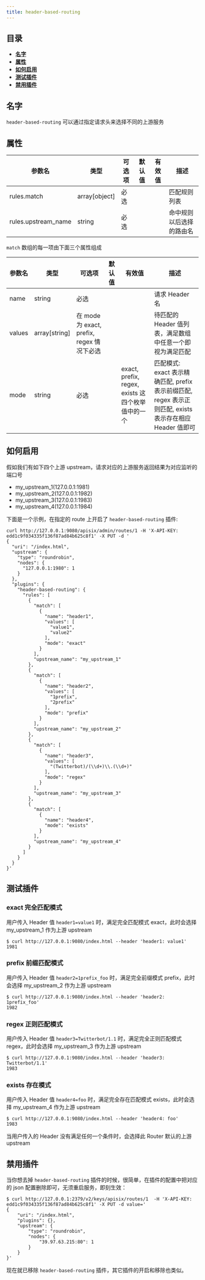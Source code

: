 ```yaml
---
title: header-based-routing
---
```


<!--
#
# Licensed to the Apache Software Foundation (ASF) under one or more
# contributor license agreements.  See the NOTICE file distributed with
# this work for additional information regarding copyright ownership.
# The ASF licenses this file to You under the Apache License, Version 2.0
# (the "License"); you may not use this file except in compliance with
# the License.  You may obtain a copy of the License at
#
#     http://www.apache.org/licenses/LICENSE-2.0
#
# Unless required by applicable law or agreed to in writing, software
# distributed under the License is distributed on an "AS IS" BASIS,
# WITHOUT WARRANTIES OR CONDITIONS OF ANY KIND, either express or implied.
# See the License for the specific language governing permissions and
# limitations under the License.
#
-->

## 目录

- [**名字**](#名字)
- [**属性**](#属性)
- [**如何启用**](#如何启用)
- [**测试插件**](#测试插件)
- [**禁用插件**](#禁用插件)

## 名字

`header-based-routing` 可以通过指定请求头来选择不同的上游服务

## 属性

|              参数名             | 类型          | 可选项 | 默认值 | 有效值 | 描述                 |
| --------- | ------------- | ------ | ------ | ------ | -------------------------------- |
| rules.match| array[object] |  必选  |        |        | 匹配规则列表 |
| rules.upstream_name|string |    必选 |        |        |命中规则以后选择的路由名 |

`match` 数组的每一项由下面三个属性组成

|              参数名             | 类型          | 可选项 | 默认值 | 有效值 | 描述                 |
| --------- | ------------- | ------ | ------ | ------ | -------------------------------- |
| name| string |  必选  |        |        | 请求 Header 名|
| values|array[string] |    在 mode 为 exact, prefix, regex 情况下必选 | | | 待匹配的 Header 值列表，满足数组中任意一个即视为满足匹配 |
| mode |string |  必选| |  exact, prefix, regex, exists 这四个枚举值中的一个| 匹配模式: exact 表示精确匹配, prefix 表示前缀匹配, regex 表示正则匹配, exists 表示存在相应 Header 值即可  |

## 如何启用

假如我们有如下四个上游 upstream，请求对应的上游服务返回结果为对应监听的端口号

- my_upstream_1(127.0.0.1:1981)
- my_upstream_2(127.0.0.1:1982)
- my_upstream_3(127.0.0.1:1983)
- my_upstream_4(127.0.0.1:1984)


下面是一个示例，在指定的 route 上开启了 `header-based-routing` 插件:

```shell
curl http://127.0.0.1:9080/apisix/admin/routes/1 -H 'X-API-KEY: edd1c9f034335f136f87ad84b625c8f1' -X PUT -d '
{
  "uri": "/index.html",
  "upstream": {
    "type": "roundrobin",
    "nodes": {
      "127.0.0.1:1980": 1
    }
  },
  "plugins": {
    "header-based-routing": {
      "rules": [
        {
          "match": [
            {
              "name": "header1",
              "values": [
                "value1",
                "value2"
              ],
              "mode": "exact"
            }
          ],
          "upstream_name": "my_upstream_1"
        },
        {
          "match": [
            {
              "name": "header2",
              "values": [
                "1prefix",
                "2prefix"
              ],
              "mode": "prefix"
            }
          ],
          "upstream_name": "my_upstream_2"
        },
        {
          "match": [
            {
              "name": "header3",
              "values": [
                "(Twitterbot)/(\\d+)\\.(\\d+)"
              ],
              "mode": "regex"
            }
          ],
          "upstream_name": "my_upstream_3"
        },
        {
          "match": [
            {
              "name": "header4",
              "mode": "exists"
            }
          ],
          "upstream_name": "my_upstream_4"
        }
      ]
    }
  }
}'

```

## 测试插件

### exact 完全匹配模式

用户传入 Header 值 `header1=value1` 时，满足完全匹配模式 exact，此时会选择 my_upstream_1 作为上游 upstream

```shell
$ curl http://127.0.0.1:9080/index.html --header 'header1: value1'
1981
```

### prefix 前缀匹配模式
用户传入 Header 值 `header2=1prefix_foo` 时，满足完全前缀模式 prefix，此时会选择 my_upstream_2 作为上游 upstream

```shell
$ curl http://127.0.0.1:9080/index.html --header 'header2: 1prefix_foo'
1982
```

### regex 正则匹配模式
用户传入 Header 值 `header3=Twitterbot/1.1` 时，满足完全正则匹配模式 regex，此时会选择 my_upstream_3 作为上游 upstream

```shell
$ curl http://127.0.0.1:9080/index.html --header 'header3: Twitterbot/1.1'
1983
```

### exists 存在模式

用户传入 Header 值 `header4=foo` 时，满足完全存在匹配模式 exists，此时会选择 my_upstream_4 作为上游 upstream

```shell
$ curl http://127.0.0.1:9080/index.html --header 'header4: foo'
1983
```

当用户传入的 Header 没有满足任何一个条件时，会选择此 Router 默认的上游 upstream


## 禁用插件

当你想去掉 `header-based-routing` 插件的时候，很简单，在插件的配置中把对应的 json 配置删除即可，无须重启服务，即刻生效：

```shell
$ curl http://127.0.0.1:2379/v2/keys/apisix/routes/1  -H 'X-API-KEY: edd1c9f034335f136f87ad84b625c8f1' -X PUT -d value='
{
    "uri": "/index.html",
    "plugins": {},
    "upstream": {
        "type": "roundrobin",
        "nodes": {
            "39.97.63.215:80": 1
        }
    }
}'
```

现在就已移除 `header-based-routing` 插件，其它插件的开启和移除也类似。
